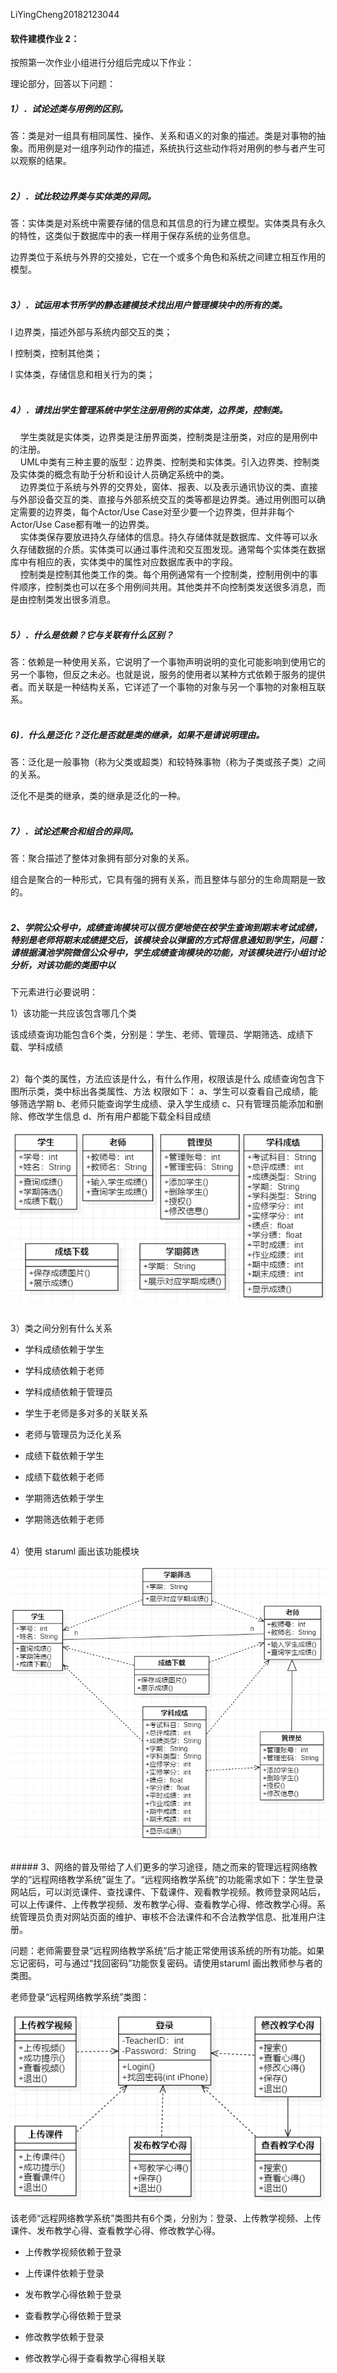 LiYingCheng20182123044

####  软件建模作业 2：

按照第一次作业小组进行分组后完成以下作业：

理论部分，回答以下问题：

##### 1）．试论述类与用例的区别。

答：类是对一组具有相同属性、操作、关系和语义的对象的描述。类是对事物的抽象。而用例是对一组序列动作的描述，系统执行这些动作将对用例的参与者产生可以观察的结果。<br><br>

 

##### 2）．试比较边界类与实体类的异同。

答：实体类是对系统中需要存储的信息和其信息的行为建立模型。实体类具有永久的特性，这类似于数据库中的表一样用于保存系统的业务信息。

边界类位于系统与外界的交接处，它在一个或多个角色和系统之间建立相互作用的模型。<br><br>



##### 3）．试运用本节所学的静态建模技术找出用户管理模块中的所有的类。

l 边界类，描述外部与系统内部交互的类；

l 控制类，控制其他类；

l 实体类，存储信息和相关行为的类；<br><br>

 

##### 4）．请找出学生管理系统中学生注册用例的实体类，边界类，控制类。

&nbsp;&nbsp;&nbsp;&nbsp;学生类就是实体类，边界类是注册界面类，控制类是注册类，对应的是用例中的注册。<br>
&nbsp;&nbsp;&nbsp;&nbsp;UML中类有三种主要的版型：边界类、控制类和实体类。引入边界类、控制类及实体类的概念有助于分析和设计人员确定系统中的类。<br>
&nbsp;&nbsp;&nbsp;&nbsp;边界类位于系统与外界的交界处，窗体、报表、以及表示通讯协议的类、直接与外部设备交互的类、直接与外部系统交互的类等都是边界类。通过用例图可以确定需要的边界类，每个Actor/Use Case对至少要一个边界类，但并非每个Actor/Use Case都有唯一的边界类。<br>
&nbsp;&nbsp;&nbsp;&nbsp;实体类保存要放进持久存储体的信息。持久存储体就是数据库、文件等可以永久存储数据的介质。实体类可以通过事件流和交互图发现。通常每个实体类在数据库中有相应的表，实体类中的属性对应数据库表中的字段。<br>
&nbsp;&nbsp;&nbsp;&nbsp;控制类是控制其他类工作的类。每个用例通常有一个控制类，控制用例中的事件顺序，控制类也可以在多个用例间共用。其他类并不向控制类发送很多消息，而是由控制类发出很多消息。<br><br>

##### 5）．什么是依赖？它与关联有什么区别？

答：依赖是一种使用关系，它说明了一个事物声明说明的变化可能影响到使用它的另一个事物，但反之未必。也就是说，服务的使用者以某种方式依赖于服务的提供者。而关联是一种结构关系，它详述了一个事物的对象与另一个事物的对象相互联系。<br><br>

 

##### 6)．什么是泛化？泛化是否就是类的继承，如果不是请说明理由。

答：泛化是一般事物（称为父类或超类）和较特殊事物（称为子类或孩子类）之间的关系。

泛化不是类的继承，类的继承是泛化的一种。<br><br>

 

##### 7）．试论述聚合和组合的异同。

答：聚合描述了整体对象拥有部分对象的关系。

组合是聚合的一种形式，它具有强的拥有关系，而且整体与部分的生命周期是一致的。<br><br>

 

##### 2、学院公众号中，成绩查询模块可以很方便地使在校学生查询到期末考试成绩，特别是老师将期末成绩提交后，该模块会以弹窗的方式将信息通知到学生，问题：请根据滇池学院微信公众号中，学生成绩查询模块的功能，对该模块进行小组讨论分析，对该功能的类图中以

下元素进行必要说明：

1）该功能一共应该包含哪几个类

该成绩查询功能包含6个类，分别是：学生、老师、管理员、学期筛选、成绩下载、学科成绩<br><br>

 

2）每个类的属性，方法应该是什么，有什么作用，权限该是什么
      成绩查询包含下图所示类，类中标出各类属性、方法
      权限如下：
          a、学生可以查看自己成绩，能够筛选学期
          b、老师只能查询学生成绩、录入学生成绩
          c、只有管理员能添加和删除、修改学生信息
          d、所有用户都能下载全科目成绩

![成绩查询包含类](https://github.com/LiYingCheng123/LiYingCheng.github.io/blob/main/%E6%88%90%E7%BB%A9%E6%9F%A5%E8%AF%A2%E7%B1%BB.png)


<br>
3）类之间分别有什么关系

- 学科成绩依赖于学生

- 学科成绩依赖于老师

- 学科成绩依赖于管理员

- 学生于老师是多对多的关联关系

- 老师与管理员为泛化关系

- 成绩下载依赖于学生

- 成绩下载依赖于老师

- 学期筛选依赖于学生
- 学期筛选依赖于老师

 
<br>
4）使用 staruml 画出该功能模块

![成绩查询](https://github.com/LiYingCheng123/LiYingCheng.github.io/blob/main/%E6%88%90%E7%BB%A9%E6%9F%A5%E8%AF%A2.png)

 
<br>
##### 3、网络的普及带给了人们更多的学习途径，随之而来的管理远程网络教学的“远程网络教学系统”诞生了。“远程网络教学系统”的功能需求如下：学生登录网站后，可以浏览课件、查找课件、下载课件、观看教学视频。教师登录网站后，可以上传课件、上传教学视频、发布教学心得、查看教学心得、修改教学心得。系统管理员负责对网站页面的维护、审核不合法课件和不合法教学信息、批准用户注册。

问题：老师需要登录“远程网络教学系统”后才能正常使用该系统的所有功能。如果忘记密码，可与通过“找回密码”功能恢复密码。请使用staruml 画出教师参与者的类图。

老师登录“远程网络教学系统”类图：

![远程教学](https://github.com/LiYingCheng123/LiYingCheng.github.io/blob/main/%E8%BF%9C%E7%A8%8B%E6%95%99%E5%AD%A6.png)

该老师“远程网络教学系统”类图共有6个类，分别为：登录、上传教学视频、上传课件、发布教学心得、查看教学心得、修改教学心得。

- 上传教学视频依赖于登录

- 上传课件依赖于登录

- 发布教学心得依赖于登录

- 查看教学心得依赖于登录

- 修改教学依赖于登录

- 修改教学心得于查看教学心得相关联

